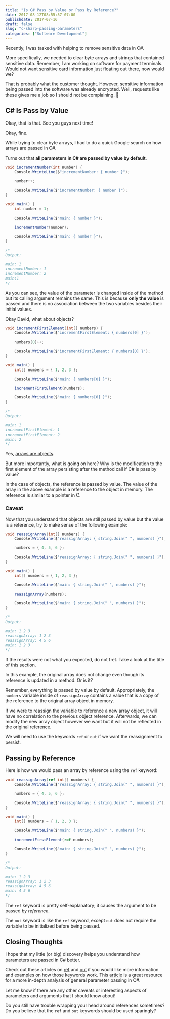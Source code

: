 ```yaml
---
title: "Is C# Pass by Value or Pass by Reference?"
date: 2017-08-12T08:55:57-07:00
publishdate: 2017-07-16
draft: false
slug: "c-sharp-passing-parameters"
categories: ["Software Development"]
---
```


Recently, I was tasked with helping to remove sensitive data in C#.

More specifically, we needed to clear byte arrays and strings that contained sensitive data. Remember, I am working on software for payment terminals. Would not want sensitive card information just floating out there, now would we?

That is probably what the customer thought. However, sensitive information being passed into the software was already encrypted. Well, requests like these gives me a job so I should not be complaining. 🙂

## C# Is Pass by Value

Okay, that is that. See you guys next time!

Okay, fine.

While trying to clear byte arrays, I had to do a quick Google search on how arrays are passed in C#.

Turns out that **all parameters in C# are passed by value by default**.

```c#
void incrementNumber(int number) {
    Console.WrinteLine($"incrementNumber: { number }");

    number++;

    Console.WriteLine($"incrementNumber: { number }");
}

void main() {
    int number = 1;

    Console.WriteLine($"main: { number }");

    incrementNumber(number);

    Console.WriteLine($"main: { number }");
}

/*
Output:

main: 1
incrementNumber: 1
incrementNumber: 2
main:1
*/
```

As you can see, the value of the parameter is changed inside of the method but its calling argument remains the same. This is because **only the value** is passed and there is no association between the two variables besides their initial values.

Okay David, what about objects?

```c#
void incrementFirstElement(int[] numbers) {
    Console.WriteLine($"incrementFirstElement: { numbers[0] }");

    numbers[0]++;

    Console.WriteLine($"incrementFirstElement: { numbers[0] }");
}

void main() {
    int[] numbers = { 1, 2, 3 };

    Console.WriteLine($"main: { numbers[0] }");

    incrementFirstElement(numbers);

    Console.WriteLine($"main: { numbers[0] }");
}

/*
Output:

main: 1
incrementFirstElement: 1
incrementFirstElement: 2
main: 2
*/
```

Yes, <a href="https://docs.microsoft.com/en-us/dotnet/csharp/programming-guide/arrays/arrays-as-objects" target="_blank" rel="nofollow">arrays are objects</a>.

But more importantly, what is going on here? Why is the modification to the first element of the array persisting after the method call if C# is pass by value?

In the case of objects, the reference is passed by value. The value of the array in the above example is a reference to the object in memory. The reference is similar to a pointer in C.

### Caveat

Now that you understand that objects are still passed by value but the value is a reference, try to make sense of the following example:

```c#
void reassignArray(int[] numbers) {
    Console.WriteLine($"reassignArray: { string.Join(" ", numbers) }");

    numbers = { 4, 5, 6 };

    Console.WriteLine($"reassignArray: { string.Join(" ", numbers) }");
}

void main() {
    int[] numbers = { 1, 2, 3 };

    Console.WriteLine($"main: { string.Join(" ", numbers) }");

    reassignArray(numbers);

    Console.WriteLine($"main: { string.Join(" ", numbers) }");
}

/*
Output:

main: 1 2 3
reassignArray: 1 2 3
reassignArray: 4 5 6
main: 1 2 3
*/
```

If the results were not what you expected, do not fret. Take a look at the title of this section.

In this example, the original array does not change even though its reference is updated in a method. Or is it?

Remember, everything is passed by value by default. Appropriately, the `numbers` variable inside of `reassignArray` contains a value that is a copy of the reference to the original array object in memory.

If we were to reassign the variable to reference a new array object, it will have no correlation to the previous object reference. Afterwards, we can modify the new array object however we want but it will not be reflected in the original reference.

We will need to use the keywords `ref` or `out` if we want the reassignment to persist.

## Passing by Reference

Here is how we would pass an array by reference using the `ref` keyword:

```c#
void reassignArray(ref int[] numbers) {
    Console.WriteLine($"reassignArray: { string.Join(" ", numbers) }");

    numbers = { 4, 5, 6 };

    Console.WriteLine($"reassignArray: { string.Join(" ", numbers) }");
}

void main() {
    int[] numbers = { 1, 2, 3 };

    Console.WriteLine($"main: { string.Join(" ", numbers) }");

    incrementFirstElement(ref numbers);

    Console.WriteLine($"main: { string.Join(" ", numbers) }");
}

/*
Output:

main: 1 2 3
reassignArray: 1 2 3
reassignArray: 4 5 6
main: 4 5 6
*/
```

The `ref` keyword is pretty self-explanatory; it causes the argument to be passed by *reference*.

The `out` keyword is like the `ref` keyword, except `out` does not require the variable to be initialized before being passed.

## Closing Thoughts

I hope that my little (or big) discovery helps you understand how parameters are passed in C# better.

Check out these articles on <a href="https://docs.microsoft.com/en-us/dotnet/csharp/language-reference/keywords/ref" target="_blank" rel="nofollow">ref</a> and <a href="https://msdn.microsoft.com/en-us/library/ee332485(v=vs.100).aspx" target="_blank" rel="nofollow">out</a> if you would like more information and examples on how those keywords work. This <a href="https://msdn.microsoft.com/en-us/library/0f66670z(v=vs.71).aspx" target="_blank" rel="nofollow">article</a> is a great resource for a more in-depth analysis of general parameter passing in C#.

Let me know if there are any other caveats or interesting aspects of parameters and arguments that I should know about!

Do you still have trouble wrapping your head around references sometimes? Do you believe that the `ref` and `out` keywords should be used sparingly?
